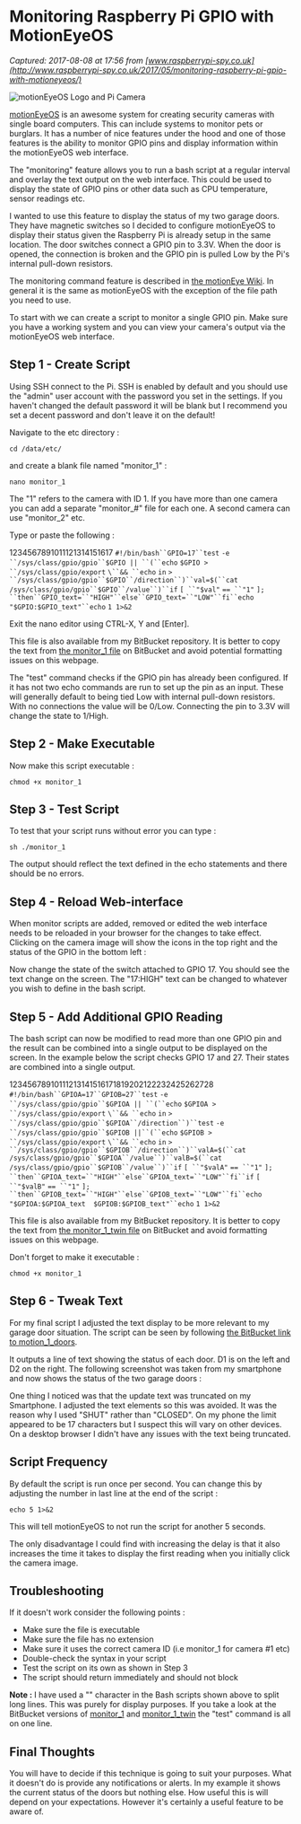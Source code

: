 # Monitoring Raspberry Pi GPIO with MotionEyeOS

_Captured: 2017-08-08 at 17:56 from [www.raspberrypi-spy.co.uk](http://www.raspberrypi-spy.co.uk/2017/05/monitoring-raspberry-pi-gpio-with-motioneyeos/)_

![motionEyeOS Logo and Pi Camera](http://www.raspberrypi-spy.co.uk/wp-content/uploads/2017/04/pi_camera_module_motioneyeos_logo-702x336.jpg)

[motionEyeOS](https://github.com/ccrisan/motioneye/wiki) is an awesome system for creating security cameras with single board computers. This can include systems to monitor pets or burglars. It has a number of nice features under the hood and one of those features is the ability to monitor GPIO pins and display information within the motionEyeOS web interface.

The "monitoring" feature allows you to run a bash script at a regular interval and overlay the text output on the web interface. This could be used to display the state of GPIO pins or other data such as CPU temperature, sensor readings etc.

I wanted to use this feature to display the status of my two garage doors. They have magnetic switches so I decided to configure motionEyeOS to display their status given the Raspberry Pi is already setup in the same location. The door switches connect a GPIO pin to 3.3V. When the door is opened, the connection is broken and the GPIO pin is pulled Low by the Pi's internal pull-down resistors.

The monitoring command feature is described in [the motionEye Wiki](https://github.com/ccrisan/motioneye/wiki/Monitoring-Commands). In general it is the same as motionEyeOS with the exception of the file path you need to use.

To start with we can create a script to monitor a single GPIO pin. Make sure you have a working system and you can view your camera's output via the motionEyeOS web interface.

## Step 1 - Create Script

Using SSH connect to the Pi. SSH is enabled by default and you should use the "admin" user account with the password you set in the settings. If you haven't changed the default password it will be blank but I recommend you set a decent password and don't leave it on the default!

Navigate to the etc directory :
    
    
    cd /data/etc/

and create a blank file named "monitor_1" :
    
    
    nano monitor_1

The "1" refers to the camera with ID 1. If you have more than one camera you can add a separate "monitor_#" file for each one. A second camera can use "monitor_2" etc.

Type or paste the following :

1234567891011121314151617
`#!/bin/bash``GPIO=17``test` `-e ``/sys/class/gpio/gpio``$GPIO || ``(``echo` `$GPIO > ``/sys/class/gpio/export` `\``&& ``echo` `in` `> ``/sys/class/gpio/gpio``$GPIO``/direction``)``val=$(``cat` `/sys/class/gpio/gpio``$GPIO``/value``)``if` `[ ``"$val"` `== ``"1"` `]; ``then``GPIO_text=``"HIGH"``else``GPIO_text=``"LOW"``fi``echo` `"$GPIO:$GPIO_text"``echo` `1 1>&2`

Exit the nano editor using CTRL-X, Y and [Enter].

This file is also available from my BitBucket repository. It is better to copy the text from [the monitor_1 file](https://bitbucket.org/MattHawkinsUK/rpispy-misc/raw/master/motionEyeOS/monitor_1) on BitBucket and avoid potential formatting issues on this webpage.

The "test" command checks if the GPIO pin has already been configured. If it has not two echo commands are run to set up the pin as an input. These will generally default to being tied Low with internal pull-down resistors. With no connections the value will be 0/Low. Connecting the pin to 3.3V will change the state to 1/High.

## Step 2 - Make Executable

Now make this script executable :
    
    
    chmod +x monitor_1

## Step 3 - Test Script

To test that your script runs without error you can type :
    
    
    sh ./monitor_1

The output should reflect the text defined in the echo statements and there should be no errors.

## Step 4 - Reload Web-interface

When monitor scripts are added, removed or edited the web interface needs to be reloaded in your browser for the changes to take effect. Clicking on the camera image will show the icons in the top right and the status of the GPIO in the bottom left :

Now change the state of the switch attached to GPIO 17. You should see the text change on the screen. The "17:HIGH" text can be changed to whatever you wish to define in the bash script.

## Step 5 - Add Additional GPIO Reading

The bash script can now be modified to read more than one GPIO pin and the result can be combined into a single output to be displayed on the screen. In the example below the script checks GPIO 17 and 27. Their states are combined into a single output.

12345678910111213141516171819202122232425262728
`#!/bin/bash``GPIOA=17``GPIOB=27``test` `-e ``/sys/class/gpio/gpio``$GPIOA || ``(``echo` `$GPIOA > ``/sys/class/gpio/export` `\``&& ``echo` `in` `> ``/sys/class/gpio/gpio``$GPIOA``/direction``)``test` `-e ``/sys/class/gpio/gpio``$GPIOB ||``(``echo` `$GPIOB > ``/sys/class/gpio/export` `\``&& ``echo` `in` `> ``/sys/class/gpio/gpio``$GPIOB``/direction``)``valA=$(``cat` `/sys/class/gpio/gpio``$GPIOA``/value``)``valB=$(``cat` `/sys/class/gpio/gpio``$GPIOB``/value``)``if` `[ ``"$valA"` `== ``"1"` `]; ``then``GPIOA_text=``"HIGH"``else``GPIOA_text=``"LOW"``fi``if` `[ ``"$valB"` `== ``"1"` `]; ``then``GPIOB_text=``"HIGH"``else``GPIOB_text=``"LOW"``fi``echo` `"$GPIOA:$GPIOA_text  $GPIOB:$GPIOB_text"``echo` `1 1>&2`

This file is also available from my BitBucket repository. It is better to copy the text from [the monitor_1_twin file](https://bitbucket.org/MattHawkinsUK/rpispy-misc/raw/master/motionEyeOS/monitor_1_twin) on BitBucket and avoid formatting issues on this webpage.

Don't forget to make it executable :
    
    
    chmod +x monitor_1

## Step 6 - Tweak Text

For my final script I adjusted the text display to be more relevant to my garage door situation. The script can be seen by following [the BitBucket link to motion_1_doors](https://bitbucket.org/MattHawkinsUK/rpispy-misc/raw/master/motionEyeOS/monitor_1_doors).

It outputs a line of text showing the status of each door. D1 is on the left and D2 on the right. The following screenshot was taken from my smartphone and now shows the status of the two garage doors :

One thing I noticed was that the update text was truncated on my Smartphone. I adjusted the text elements so this was avoided. It was the reason why I used "SHUT" rather than "CLOSED". On my phone the limit appeared to be 17 characters but I suspect this will vary on other devices. On a desktop browser I didn't have any issues with the text being truncated.

## Script Frequency

By default the script is run once per second. You can change this by adjusting the number in last line at the end of the script :
    
    
    echo 5 1>&2

This will tell motionEyeOS to not run the script for another 5 seconds.

The only disadvantage I could find with increasing the delay is that it also increases the time it takes to display the first reading when you initially click the camera image.

## Troubleshooting

If it doesn't work consider the following points :

  * Make sure the file is executable
  * Make sure the file has no extension
  * Make sure it uses the correct camera ID (i.e monitor_1 for camera #1 etc)
  * Double-check the syntax in your script
  * Test the script on its own as shown in Step 3
  * The script should return immediately and should not block

**Note :** I have used a "\" character in the Bash scripts shown above to split long lines. This was purely for display purposes. If you take a look at the BitBucket versions of [monitor_1](https://bitbucket.org/MattHawkinsUK/rpispy-misc/raw/master/motionEyeOS/monitor_1) and [monitor_1_twin](https://bitbucket.org/MattHawkinsUK/rpispy-misc/raw/master/motionEyeOS/monitor_1_twin) the "test" command is all on one line.

## Final Thoughts

You will have to decide if this technique is going to suit your purposes. What it doesn't do is provide any notifications or alerts. In my example it shows the current status of the doors but nothing else. How useful this is will depend on your expectations. However it's certainly a useful feature to be aware of.
